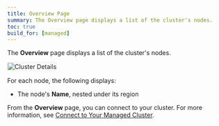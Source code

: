 ```yaml
---
title: Overview Page
summary: The Overview page displays a list of the cluster's nodes.
toc: true
build_for: [managed]
---
```


The **Overview** page displays a list of the cluster's nodes.

<img src="{{ 'images/v2.1/managed/cluster-details-page.png' | relative_url }}" alt="Cluster Details" style="border:1px solid #eee;max-width:100%" />

For each node, the following displays:

- The node's **Name**, nested under its region

From the **Overview** page, you can connect to your cluster. For more information, see [Connect to Your Managed Cluster](managed-connect-to-your-cluster.html).
